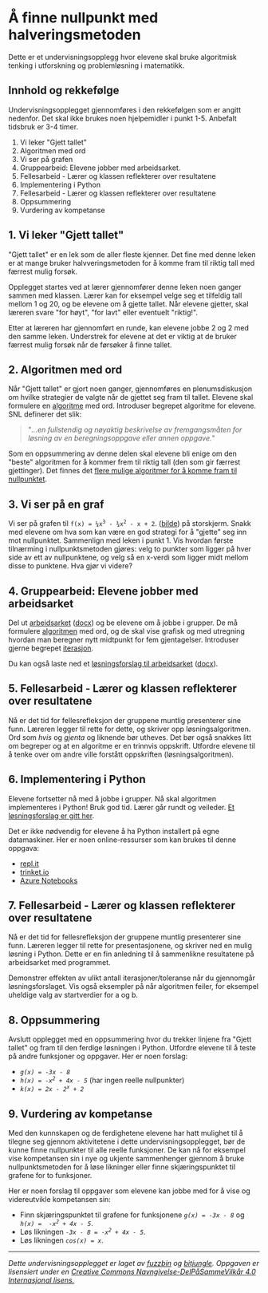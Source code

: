 # Å finne nullpunkt med halveringsmetoden

Dette er et undervisningsopplegg hvor elevene skal bruke algoritmisk tenking i utforskning og problemløsning i matematikk.

## Innhold og rekkefølge

Undervisningsopplegget gjennomføres i den rekkefølgen som er angitt nedenfor. Det skal ikke brukes noen hjelpemidler i punkt 1-5. Anbefalt tidsbruk er 3-4 timer.

1. Vi leker "Gjett tallet"
2. Algoritmen med ord
3. Vi ser på grafen
4. Gruppearbeid: Elevene jobber med arbeidsarket.
5. Fellesarbeid - Lærer og klassen reflekterer over resultatene
6. Implementering i Python
7. Fellesarbeid - Lærer og klassen reflekterer over resultatene
8. Oppsummering
9. Vurdering av kompetanse

## 1. Vi leker "Gjett tallet"

"Gjett tallet" er en lek som de aller fleste kjenner. Det fine med denne leken er at mange bruker halvveringsmetoden for å komme fram til riktig tall med færrest mulig forsøk.

Opplegget startes ved at lærer gjennomfører denne leken noen ganger sammen med klassen. Lærer kan for eksempel velge seg et tilfeldig tall mellom 1 og 20, og be elevene om å gjette tallet. Når elevene gjetter, skal læreren svare "for høyt", "for lavt" eller eventuelt "riktig!".

Etter at læreren har gjennomført en runde, kan elevene jobbe 2 og 2 med den samme leken. Understrek for elevene at det er viktig at de bruker færrest mulig forsøk når de førsøker å finne tallet.

## 2. Algoritmen med ord

Når "Gjett tallet" er gjort noen ganger, gjennomføres en plenumsdiskusjon om hvilke strategier de valgte når de gjettet seg fram til tallet. Elevene skal formulere en [algoritme](https://snl.no/algoritme) med ord. Introduser begrepet algoritme for elevene. SNL definerer det slik: 

> "_...en fullstendig og nøyaktig beskrivelse av fremgangsmåten for løsning av en beregningsoppgave eller annen oppgave._"

Som en oppsummering av denne delen skal elevene bli enige om den "beste" algoritmen for å kommer frem til riktig tall (den som gir færrest gjettinger). Det finnes det [flere mulige algoritmer for å komme fram til nullpunktet](Nullpunkt_halveringsmetoden_algoritmer.md).

## 3. Vi ser på en graf

Vi ser på grafen til <code>f(x)&nbsp;=&nbsp;&frac14;x<sup>3</sup>&nbsp;-&nbsp;&frac34;x<sup>2</sup>&nbsp;-&nbsp;x&nbsp;+&nbsp;2</code>.
([bilde](Nullpunkt_halveringsmetoden.png)) på storskjerm. Snakk med elevene om hva som kan være en god strategi for å "gjette" seg inn mot nullpunktet. Sammenlign med leken i punkt 1. Vis hvordan første tilnærming i nullpunktsmetoden gjøres: velg to punkter som ligger på hver side av ett av nullpunktene, og velg så en x-verdi som ligger midt mellom disse to punktene. Hva gjør vi videre?

## 4. Gruppearbeid: Elevene jobber med arbeidsarket

Del ut [arbeidsarket](Nullpunkt_halveringsmetoden_arbeidsark.pdf) ([docx](Nullpunkt_halveringsmetoden_arbeidsark.docx)) og be elevene om å jobbe i grupper. De må formulere [algoritmen](https://snl.no/algoritme) med ord, og de skal vise grafisk og med utregning hvordan man beregner nytt midtpunkt for fem gjentagelser. Introduser gjerne begrepet [iterasjon](https://snl.no/iterasjon).

Du kan også laste ned et [løsningsforslag til arbeidsarket](Nullpunkt_halveringsmetoden_løsningsforslag.pdf) ([docx](Nullpunkt_halveringsmetoden_løsningsforslag.docx)).

## 5. Fellesarbeid - Lærer og klassen reflekterer over resultatene

Nå er det tid for fellesrefleksjon der gruppene muntlig presenterer sine funn. Læreren legger til rette for dette, og skriver opp løsningsalgoritmen. Ord som *hvis* og *gjenta* og liknende bør utheves. Det bør også snakkes litt om begreper og at en algoritme er en trinnvis oppskrift. Utfordre elevene til å tenke over om andre ville forstått oppskriften (løsningsalgoritmen).

## 6. Implementering i Python

Elevene fortsetter nå med å jobbe i grupper. Nå skal algoritmen implementeres i Python! Bruk god tid. Lærer går rundt og veileder. [Et løsningsforslag er gitt her](Nullpunkt_halveringsmetoden.py).

Det er ikke nødvendig for elevene å ha Python installert på egne datamaskiner. Her er noen online-ressurser som kan brukes til denne oppgava:

* [repl.it](https://repl.it/languages/python3)
* [trinket.io](https://trinket.io/python3)
* [Azure Notebooks](https://notebooks.azure.com/)

## 7. Fellesarbeid - Lærer og klassen reflekterer over resultatene

Nå er det tid for fellesrefleksjon der gruppene muntlig presenterer sine funn. Læreren legger til rette for presentasjonene, og skriver ned en mulig løsning i Python. Dette er en fin anledning til å sammenlikne resultatene på arbeidsarket med programmet. 

Demonstrer effekten av ulikt antall iterasjoner/toleranse når du gjennomgår løsningsforslaget. Vis også eksempler på når algoritmen feiler, for eksempel uheldige valg av startverdier for a og b.

## 8. Oppsummering

Avslutt opplegget med en oppsummering hvor du trekker linjene fra "Gjett tallet" og fram til den ferdige løsningen i Python. Utfordre elevene til å teste på andre funksjoner og oppgaver. Her er noen forslag:

* <code>_g(x)&nbsp;=&nbsp;-3x&nbsp;-&nbsp;8_</code>
* <code>_h(x)&nbsp;=&nbsp;-x<sup>2</sup>&nbsp;+&nbsp;4x&nbsp;-&nbsp;5_</code> (har ingen reelle nullpunkter)
* <code>_k(x)&nbsp;=&nbsp;2x&nbsp;-&nbsp;2<sup>x</sup>&nbsp;+&nbsp;2_</code>

## 9. Vurdering av kompetanse

Med den kunnskapen og de ferdighetene elevene har hatt mulighet til å tilegne seg gjennom aktivitetene i dette undervisningsopplegget, bør de kunne finne nullpunkter til alle reelle funksjoner. De kan nå for eksempel vise kompetansen sin i nye og ukjente sammenhenger gjennom å bruke nullpunktsmetoden for å løse likninger eller finne skjæringspunktet til grafene for to funksjoner. 

Her er noen forslag til oppgaver som elevene kan jobbe med for å vise og videreutvikle kompetansen sin:

* Finn skjæringspunktet til grafene for funksjonene <code>_g(x)&nbsp;=&nbsp;-3x&nbsp;-&nbsp;8_</code> og <code>_h(x)&nbsp;=&nbsp;&nbsp;-x<sup>2</sup>&nbsp;+&nbsp;4x&nbsp;-&nbsp;5_</code>.
* Løs likningen <code>_-3x&nbsp;-&nbsp;8&nbsp;=&nbsp;-x<sup>2</sup>&nbsp;+&nbsp;4x&nbsp;-&nbsp;5_</code>.
* Løs likningen <code>_cos(x)&nbsp;=&nbsp;x_</code>.

---

_Dette undervisningsopplegget er laget av [fuzzbin](https://github.com/fuzzbin) og [bitjungle](https://github.com/bitjungle). Oppgaven er lisensiert under en [Creative Commons Navngivelse-DelPåSammeVilkår 4.0 Internasjonal lisens.](http://creativecommons.org/licenses/by-sa/4.0/)_